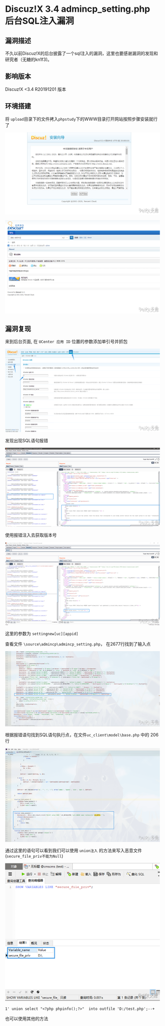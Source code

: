# Discuz!X 3.4 admincp_setting.php 后台SQL注入漏洞

## 漏洞描述

不久以前Discuz!X的后台披露了一个sql注入的漏洞，这里也要感谢漏洞的发现和研究者（无糖的kn1f3)。

## 影响版本

<a-checkbox checked>Discuz!X <3.4 R20191201 版本</a-checkbox></br>

## 环境搭建

将 `upload`目录下的文件拷入`phpstudy`下的WWW目录打开网站按照步骤安装就行了



![img](../../../.vuepress/public/img/discuz-1.png)



![img](../../../.vuepress/public/img/discuz-2.png)



## 漏洞复现



来到后台页面, 在 `UCenter 应用 ID` 位置的参数添加单引号并抓包



![img](../../../.vuepress/public/img/discuz-3.png)



发现出现SQL语句报错



![img](../../../.vuepress/public/img/discuz-4.png)



使用报错注入去获取版本号



![img](../../../.vuepress/public/img/discuz-5.png)



这里的参数为 `settingnew[uc][appid]`



查看文件 `\source\admincp\admincp_setting.php`， 在2677行找到了输入点



![img](../../../.vuepress/public/img/discuz-6.png)



根据报错语句找到SQL语句执行点，在文件`uc_client\model\base.php` 中的 206行



![img](../../../.vuepress/public/img/discuz-7.png)



通过这里的语句可以看到我们可以使用 `union注入` 的方法来写入恶意文件(`secure_file_priv不能为Null`)



![img](../../../.vuepress/public/img/discuz-8.png)



```plain
1' union select "<?php phpinfo();?>"  into outfile 'D:/test.php';--+
```



也可以使用其他的方法